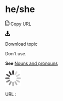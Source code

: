 # he/she

![Copy URL](media/he-she/Copy.png)
Copy URL

![Download](media/he-she/Download.png)

Download topic

Don't use.

**See** [Nouns and pronouns](https://worldready.cloudapp.net/Styleguide/Read?id=2700&topicid=25525)

![In progress](media/he-she/activity-large.gif)

URL :
